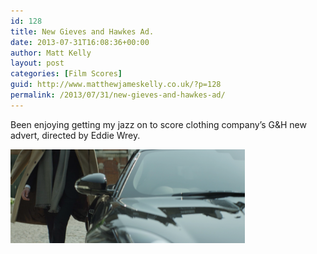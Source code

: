 ```yaml
---
id: 128
title: New Gieves and Hawkes Ad.
date: 2013-07-31T16:08:36+00:00
author: Matt Kelly
layout: post
categories: [Film Scores]
guid: http://www.matthewjameskelly.co.uk/?p=128
permalink: /2013/07/31/new-gieves-and-hawkes-ad/
---
```

Been enjoying getting my jazz on to score clothing company&#8217;s G&H new advert, directed by Eddie Wrey.

[<img class="alignnone  wp-image-129" alt="G&H" src="/mjkwp/wp-content/uploads/2013/07/GH-1024x415.png" width="375" height="150" />](/mjkwp/wp-content/uploads/2013/07/GH.png)